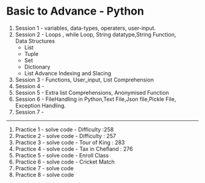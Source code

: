 # Basic to Advance - Python 
1. Session 1 - variables, data-types, operaters, user-input.
2. Session 2 - Loops , while Loop, String datatype,String Function,<br>
   Data Structures <br>
   * List
   * Tuple
   * Set
   * Dictionary
   * List Advance Indexing and Slacing
3. Session 3 - Functions, User_input, List Comprehension
4. Session 4 -   
5. Session 5 - Extra list Comprehensions, Anonymised Function
6. Session 6 - FileHandling in Python,Text File,Json file,Pickle File, Exception Handling.
7. Session 7 -
_____________________________
1) Practice 1 - solve code - Difficulty :258
2) Practice 2 - solve code - Difficulty : 257
3) Practice 3 - solve code - Tour of King : 283
4) Practice 4 - solve code - Tax in Chefland : 276
5) Practice 5 - solve code - Enroll Class
6) Practice 6 - solve code - Cricket Match
7) Practice 7 - solve code
8) Practice 8 - solve code
